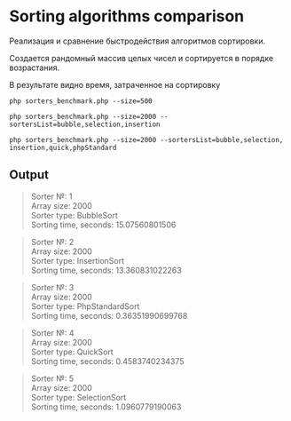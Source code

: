 # Sorting algorithms comparison

Реализация и сравнение быстродействия алгоритмов сортировки.

Создается рандомный массив целых чисел и сортируется в порядке возрастания.

В результате видно время, затраченное на сортировку

`php sorters_benchmark.php --size=500`

`php sorters_benchmark.php --size=2000 --sortersList=bubble,selection,insertion`

`php sorters_benchmark.php --size=2000 --sortersList=bubble,selection,
insertion,quick,phpStandard`


## Output

>Sorter №: 1\
>Array size: 2000\
>Sorter type: BubbleSort\
>Sorting time, seconds: 15.07560801506

>Sorter №: 2\
>Array size: 2000\
>Sorter type: InsertionSort\
>Sorting time, seconds: 13.360831022263

>Sorter №: 3\
>Array size: 2000\
>Sorter type: PhpStandardSort\
>Sorting time, seconds: 0.36351990699768

>Sorter №: 4\
>Array size: 2000\
>Sorter type: QuickSort\
>Sorting time, seconds: 0.4583740234375

>Sorter №: 5\
>Array size: 2000\
>Sorter type: SelectionSort\
>Sorting time, seconds: 1.0960779190063
